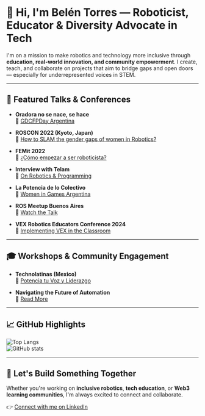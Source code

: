 # 👋 Hi, I'm **Belén Torres** — Roboticist, Educator & Diversity Advocate in Tech

I'm on a mission to make robotics and technology more inclusive through **education, real-world innovation, and community empowerment**. I create, teach, and collaborate on projects that aim to bridge gaps and open doors — especially for underrepresented voices in STEM.

---

## 🎤 Featured Talks & Conferences

- **Oradora no se nace, se hace**  
  🔗 [GDCFPDay Argentina](https://www.youtube.com/watch?v=bJZ6Ku3rHps)
  
- **ROSCON 2022 (Kyoto, Japan)**  
  🔗 [How to SLAM the gender gaps of women in Robotics?](https://vimeo.com/showcase/9954564/video/767164735)

- **FEMit 2022**  
  🔗 [¿Cómo empezar a ser roboticista?](https://vimeo.com/showcase/9954564/video/767164735)

- **Interview with Telam**  
  🔗 [On Robotics & Programming](https://www.telam.com.ar/notas/202301/615575-robotica-robots-programacion-conferencia-japon.html)

- **La Potencia de lo Colectivo**  
  🔗 [Women in Games Argentina](https://www.youtube.com/watch?v=7fX4yzY-9J0&t=155s)

- **ROS Meetup Buenos Aires**  
  🔗 [Watch the Talk](https://www.youtube.com/watch?v=coWpwK2OWGY)

- **VEX Robotics Educators Conference 2024**  
  🔗 [Implementing VEX in the Classroom](https://pd.vex.com/videos/general/implementing-vex-a-discussion-taking-classroom-theory-to-real-world-practice)

---

## 🎓 Workshops & Community Engagement

- **Technolatinas (Mexico)**  
  🔗 [Potencia tu Voz y Liderazgo](https://youtu.be/VATnhDAnFjA)

- **Navigating the Future of Automation**  
  🔗 [Read More](https://lnkd.in/d3cJXWEe)

---

## 📈 GitHub Highlights

![Top Langs](https://github-readme-stats.vercel.app/api/top-langs/?username=kurepa82&theme=tokyonight)  
![GitHub stats](https://github-readme-stats.vercel.app/api?username=kurepa82&show_icons=true&theme=tokyonight)

---

## 🤝 Let's Build Something Together

Whether you're working on **inclusive robotics**, **tech education**, or **Web3 learning communities**, I'm always excited to connect and collaborate.

👉 [Connect with me on LinkedIn](https://www.linkedin.com/)
